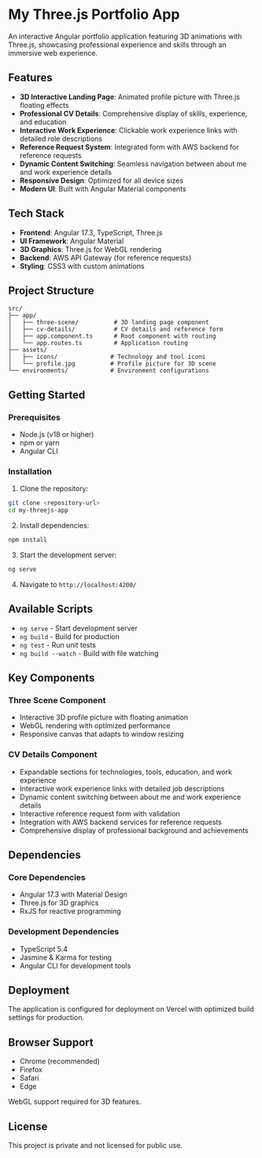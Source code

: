 # My Three.js Portfolio App

An interactive Angular portfolio application featuring 3D animations with Three.js, showcasing professional experience and skills through an immersive web experience.

## Features

- **3D Interactive Landing Page**: Animated profile picture with Three.js floating effects
- **Professional CV Details**: Comprehensive display of skills, experience, and education
- **Interactive Work Experience**: Clickable work experience links with detailed role descriptions
- **Reference Request System**: Integrated form with AWS backend for reference requests
- **Dynamic Content Switching**: Seamless navigation between about me and work experience details
- **Responsive Design**: Optimized for all device sizes
- **Modern UI**: Built with Angular Material components

## Tech Stack

- **Frontend**: Angular 17.3, TypeScript, Three.js
- **UI Framework**: Angular Material
- **3D Graphics**: Three.js for WebGL rendering
- **Backend**: AWS API Gateway (for reference requests)
- **Styling**: CSS3 with custom animations

## Project Structure

```
src/
├── app/
│   ├── three-scene/          # 3D landing page component
│   ├── cv-details/           # CV details and reference form
│   ├── app.component.ts      # Root component with routing
│   └── app.routes.ts         # Application routing
├── assets/
│   ├── icons/               # Technology and tool icons
│   └── profile.jpg          # Profile picture for 3D scene
└── environments/            # Environment configurations
```

## Getting Started

### Prerequisites

- Node.js (v18 or higher)
- npm or yarn
- Angular CLI

### Installation

1. Clone the repository:
```bash
git clone <repository-url>
cd my-threejs-app
```

2. Install dependencies:
```bash
npm install
```

3. Start the development server:
```bash
ng serve
```

4. Navigate to `http://localhost:4200/`

## Available Scripts

- `ng serve` - Start development server
- `ng build` - Build for production
- `ng test` - Run unit tests
- `ng build --watch` - Build with file watching

## Key Components

### Three Scene Component
- Interactive 3D profile picture with floating animation
- WebGL rendering with optimized performance
- Responsive canvas that adapts to window resizing

### CV Details Component
- Expandable sections for technologies, tools, education, and work experience
- Interactive work experience links with detailed job descriptions
- Dynamic content switching between about me and work experience details
- Interactive reference request form with validation
- Integration with AWS backend services for reference requests
- Comprehensive display of professional background and achievements

## Dependencies

### Core Dependencies
- Angular 17.3 with Material Design
- Three.js for 3D graphics
- RxJS for reactive programming

### Development Dependencies
- TypeScript 5.4
- Jasmine & Karma for testing
- Angular CLI for development tools

## Deployment

The application is configured for deployment on Vercel with optimized build settings for production.

## Browser Support

- Chrome (recommended)
- Firefox
- Safari
- Edge

WebGL support required for 3D features.

## License

This project is private and not licensed for public use.
